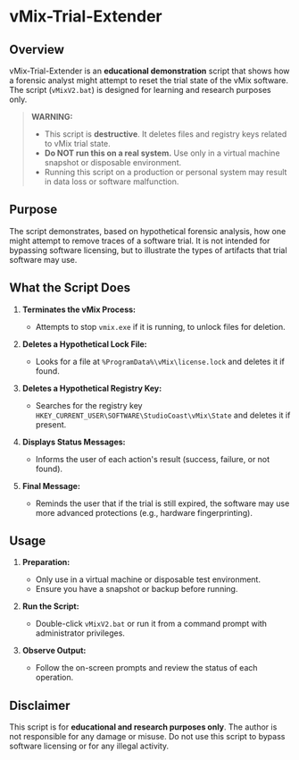 # vMix-Trial-Extender

## Overview

vMix-Trial-Extender is an **educational demonstration** script that shows how a forensic analyst might attempt to reset the trial state of the vMix software. The script (`vMixV2.bat`) is designed for learning and research purposes only.

> **WARNING:**
>
> - This script is **destructive**. It deletes files and registry keys related to vMix trial state.
> - **Do NOT run this on a real system.** Use only in a virtual machine snapshot or disposable environment.
> - Running this script on a production or personal system may result in data loss or software malfunction.

## Purpose

The script demonstrates, based on hypothetical forensic analysis, how one might attempt to remove traces of a software trial. It is not intended for bypassing software licensing, but to illustrate the types of artifacts that trial software may use.

## What the Script Does

1. **Terminates the vMix Process:**

   - Attempts to stop `vmix.exe` if it is running, to unlock files for deletion.

2. **Deletes a Hypothetical Lock File:**

   - Looks for a file at `%ProgramData%\vMix\license.lock` and deletes it if found.

3. **Deletes a Hypothetical Registry Key:**

   - Searches for the registry key `HKEY_CURRENT_USER\SOFTWARE\StudioCoast\vMix\State` and deletes it if present.

4. **Displays Status Messages:**

   - Informs the user of each action's result (success, failure, or not found).

5. **Final Message:**
   - Reminds the user that if the trial is still expired, the software may use more advanced protections (e.g., hardware fingerprinting).

## Usage

1. **Preparation:**

   - Only use in a virtual machine or disposable test environment.
   - Ensure you have a snapshot or backup before running.

2. **Run the Script:**

   - Double-click `vMixV2.bat` or run it from a command prompt with administrator privileges.

3. **Observe Output:**
   - Follow the on-screen prompts and review the status of each operation.

## Disclaimer

This script is for **educational and research purposes only**. The author is not responsible for any damage or misuse. Do not use this script to bypass software licensing or for any illegal activity.
